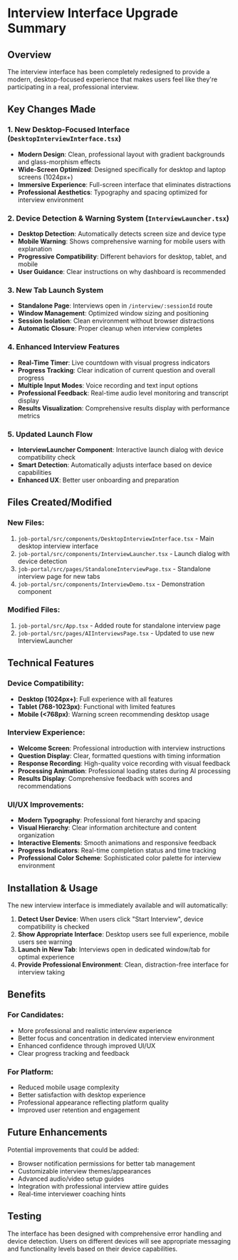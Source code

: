 # Interview Interface Upgrade Summary

## Overview
The interview interface has been completely redesigned to provide a modern, desktop-focused experience that makes users feel like they're participating in a real, professional interview.

## Key Changes Made

### 1. New Desktop-Focused Interface (`DesktopInterviewInterface.tsx`)
- **Modern Design**: Clean, professional layout with gradient backgrounds and glass-morphism effects
- **Wide-Screen Optimized**: Designed specifically for desktop and laptop screens (1024px+)
- **Immersive Experience**: Full-screen interface that eliminates distractions
- **Professional Aesthetics**: Typography and spacing optimized for interview environment

### 2. Device Detection & Warning System (`InterviewLauncher.tsx`)
- **Desktop Detection**: Automatically detects screen size and device type
- **Mobile Warning**: Shows comprehensive warning for mobile users with explanation
- **Progressive Compatibility**: Different behaviors for desktop, tablet, and mobile
- **User Guidance**: Clear instructions on why dashboard is recommended

### 3. New Tab Launch System
- **Standalone Page**: Interviews open in `/interview/:sessionId` route
- **Window Management**: Optimized window sizing and positioning
- **Session Isolation**: Clean environment without browser distractions
- **Automatic Closure**: Proper cleanup when interview completes

### 4. Enhanced Interview Features
- **Real-Time Timer**: Live countdown with visual progress indicators
- **Progress Tracking**: Clear indication of current question and overall progress
- **Multiple Input Modes**: Voice recording and text input options
- **Professional Feedback**: Real-time audio level monitoring and transcript display
- **Results Visualization**: Comprehensive results display with performance metrics

### 5. Updated Launch Flow
- **InterviewLauncher Component**: Interactive launch dialog with device compatibility check
- **Smart Detection**: Automatically adjusts interface based on device capabilities
- **Enhanced UX**: Better user onboarding and preparation

## Files Created/Modified

### New Files:
1. `job-portal/src/components/DesktopInterviewInterface.tsx` - Main desktop interview interface
2. `job-portal/src/components/InterviewLauncher.tsx` - Launch dialog with device detection
3. `job-portal/src/pages/StandaloneInterviewPage.tsx` - Standalone interview page for new tabs
4. `job-portal/src/components/InterviewDemo.tsx` - Demonstration component

### Modified Files:
1. `job-portal/src/App.tsx` - Added route for standalone interview page
2. `job-portal/src/pages/AIInterviewsPage.tsx` - Updated to use new InterviewLauncher

## Technical Features

### Device Compatibility:
- **Desktop (1024px+)**: Full experience with all features
- **Tablet (768-1023px)**: Functional with limited features
- **Mobile (<768px)**: Warning screen recommending desktop usage

### Interview Experience:
- **Welcome Screen**: Professional introduction with interview instructions
- **Question Display**: Clear, formatted questions with timing information
- **Response Recording**: High-quality voice recording with visual feedback
- **Processing Animation**: Professional loading states during AI processing
- **Results Display**: Comprehensive feedback with scores and recommendations

### UI/UX Improvements:
- **Modern Typography**: Professional font hierarchy and spacing
- **Visual Hierarchy**: Clear information architecture and content organization
- **Interactive Elements**: Smooth animations and responsive feedback
- **Progress Indicators**: Real-time completion status and time tracking
- **Professional Color Scheme**: Sophisticated color palette for interview environment

## Installation & Usage

The new interview interface is immediately available and will automatically:

1. **Detect User Device**: When users click "Start Interview", device compatibility is checked
2. **Show Appropriate Interface**: Desktop users see full experience, mobile users see warning
3. **Launch in New Tab**: Interviews open in dedicated window/tab for optimal experience
4. **Provide Professional Environment**: Clean, distraction-free interface for interview taking

## Benefits

### For Candidates:
- More professional and realistic interview experience
- Better focus and concentration in dedicated interview environment
- Enhanced confidence through improved UI/UX
- Clear progress tracking and feedback

### For Platform:
- Reduced mobile usage complexity
- Better satisfaction with desktop experience
- Professional appearance reflecting platform quality
- Improved user retention and engagement

## Future Enhancements

Potential improvements that could be added:
- Browser notification permissions for better tab management
- Customizable interview themes/appearances
- Advanced audio/video setup guides
- Integration with professional interview attire guides
- Real-time interviewer coaching hints

## Testing

The interface has been designed with comprehensive error handling and device detection. Users on different devices will see appropriate messaging and functionality levels based on their device capabilities.
